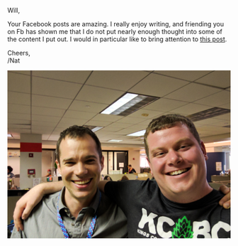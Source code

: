 Will,

Your Facebook posts are amazing. I really enjoy writing, and friending you on Fb has shown me that I do not put nearly enough thought into some of the content I put out. I would in particular like to bring attention to [this post](https://www.facebook.com/photo.php?fbid=10154068497058450&set=a.391921473449.170741.693728449&type=3&theater).




Cheers,  
/Nat

![](us.jpg)
